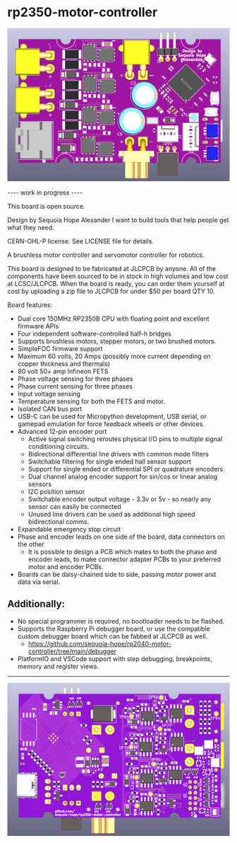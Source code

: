 # rp2350-motor-controller

![A screenshot of the top of the in-progress PCB.](docs/top.png)

---- work in progress ----

This board is open source.

Design by Sequoia Hope Alexander
I want to build tools that help people get what they need.

CERN-OHL-P license. See LICENSE file for details.

A brushless motor controller and servomotor controller for robotics.

This board is designed to be fabricated at JLCPCB by anyone. All of the
components have been sourced to be in stock in high volumes and low cost
at LCSC/JLCPCB. When the board is ready, you can order them yourself at cost
by uploading a zip file to JLCPCB for under $50 per board QTY 10.

Board features:

- Dual core 150MHz RP2350B CPU with floating point and excellent firmware APIs
- Four independent software-controlled half-h bridges
- Supports brushless motors, stepper motors, or two brushed motors.
- SimpleFOC firmware support
- Maximum 60 volts, 20 Amps (possibly more current depending on copper thickness and thermals)
- 80 volt 50+ amp Infineon FETS
- Phase voltage sensing for three phases
- Phase current sensing for three phases
- Input voltage sensing
- Temperature sensing for both the FETS and motor.
- Isolated CAN bus port
- USB-C can be used for Micropython development, USB serial, or gamepad emulation for force feedback wheels or other devices.
- Advanced 12-pin encoder port
  - Active signal switching reroutes physical I/O pins to multiple signal conditioning circuits.
  - Bidirectional differential line drivers with common mode filters
  - Switchable filtering for single ended hall sensor support
  - Support for single ended or differential SPI or quadrature encoders
  - Dual channel analog encoder support for sin/cos or linear analog sensors
  - I2C position sensor
  - Switchable encoder output voltage - 3.3v or 5v - so nearly any sensor can easily be connected
  - Unused line drivers can be used as additional high speed bidirectional comms.
- Expandable emergency stop circuit
- Phase and encoder leads on one side of the board, data connectors on the other
  - It is possible to design a PCB which mates to both the phase and encoder leads, to make connector adapter PCBs to your preferred motor and encoder PCBs.
- Boards can be daisy-chained side to side, passing motor power and data via serial.

Additionally:
---

- No special programmer is required, no bootloader needs to be flashed.
- Supports the Raspberry Pi debugger board, or use the compatible custom debugger board which can be fabbed at JLCPCB as well.
  - https://github.com/sequoia-hope/rp2040-motor-controller/tree/main/debugger
- PlatformIO and VSCode support with step debugging, breakpoints, memory and register views.

-------

![A screenshot of the bottom of the in-progress PCB.](docs/bottom.png)
